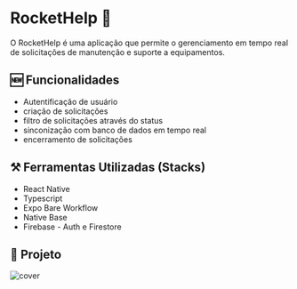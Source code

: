 # RocketHelp 📱
<p>O RocketHelp é uma aplicação que permite o gerenciamento em tempo real de solicitações de manutenção e suporte a equipamentos.</p> 

## 🆕 Funcionalidades
<ul>
<li>Autentificação de usuário</li>
<li>criação de solicitações</li>
<li>filtro de solicitações através do status</li>
<li>sinconização com banco de dados em tempo real</li>
<li>encerramento de solicitações</li>
</ul>

## ⚒️ Ferramentas Utilizadas (Stacks)
 <ul>
  <li>React Native</li>
  <li>Typescript</li>
  <li>Expo Bare Workflow</li>
  <li>Native Base</li>
  <li>Firebase - Auth e Firestore</li>
</ul>

## 🚀 Projeto

![cover](.github/cover.gif?style=flat)

